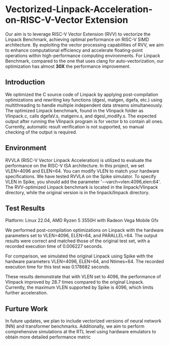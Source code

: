 # Vectorized-Linpack-Acceleration-on-RISC-V-Vector Extension
Our aim is to leverage RISC-V Vector Extension (RVV) to vectorize the Linpack Benchmark, achieving optimal performance on RISC-V SIMD architecture. By exploiting the vector processing capabilities of RVV, we aim to enhance computational efficiency and accelerate floating-point operations within high-performance computing environments.
For Linpack Benchmark, compared to the one that uses clang for auto-vectorization, our optimization has almost **30X** the performance improvement.

## Introduction
We optimized the C source code of Linpack by applying post-compilation optimizations and rewriting key functions (dgesl, matgen, dgefa, etc.) using multithreading to handle multiple independent data streams simultaneously. The optimized Linpack benchmark, found in the Vlinpack folder as Vlinpack.c, calls dgefaV.s, matgenv.s, and dgesl_modify.s. The expected output after running the Vlinpack program is for vector b to contain all ones. Currently, automatic result verification is not supported, so manual checking of the output is required.


## Environment
RVVLA (RISC-V Vector Linpack Acceleration) is utilized to evaluate the performance on the RISC-V ISA architecture. In this project, we set VLEN=4096 and ELEN=64. You can modify VLEN to match your hardware specifications. We have tested RVVLA on the Spike simulator. To specify VLEN in Spike, you should add the parameter '--varch=vlen:4096,elen:64'. The RVV-optimized Linpack benchmark is located in the linpack/Vlinpack directory, while the original version is in the linpack/linpack directory.

## Test Results
Platform: Linux 22.04, AMD Ryzen 5 3550H with Radeon Vega Mobile Gfx

We performed post-compilation optimizations on Linpack with the hardware parameters set to VLEN=4096, ELEN=64, and PARALLEL=64. The output results were correct and matched those of the original test set, with a recorded execution time of 0.006227 seconds.

For comparison, we simulated the original Linpack using Spike with the hardware parameters VLEN=4096, ELEN=64, and Ntimes=64. The recorded execution time for this test was 0.178682 seconds.

These results demonstrate that with VLEN set to 4096, the performance of Vlinpack improved by 28.7 times compared to the original Linpack. Currently, the maximum VLEN supported by Spike is 4096, which limits further acceleration.
## Furture Work
In future updates, we plan to include vectorized versions of neural network (NN) and transformer benchmarks. Additionally, we aim to perform comprehensive simulations at the RTL level using hardware emulators to obtain more detailed performance metric
